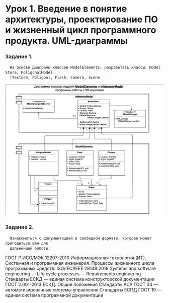 # Урок 1. Введение в понятие архитектуры, проектирование ПО и жизненный цикл программного продукта. UML-диаграммы
### Задание 1. 
      На основе Диаграмы классов ModelElements, разработать классы: Model Store, PoligonalModel 
      (Texture, Poligon), Flash, Camera, Scene
![HW.JPG](HW.JPG)

### Задание 2. 
      Ознакомиться с документацией в свободном формате, которая может пригодиться Вам для 
      дальнейшей работы:

ГОСТ Р ИСО/МЭК 12207-2010 Информационная технология (ИТ). Системная и программная инженерия. Процессы жизненного цикла 
программных средств.
ISO/IEC/IEEE 29148:2018 Systems and software engineering — Life cycle processes — Requirements engineering
Стандарты ЕСКД — единая система конструкторской документации
ГОСТ 2.001-2013 ЕСКД. Общие положения
Стандарты АСУ ГОСТ 34 — автоматизированные системы управления
Стандарты ЕСПД ГОСТ 19 — единая система программной документации

